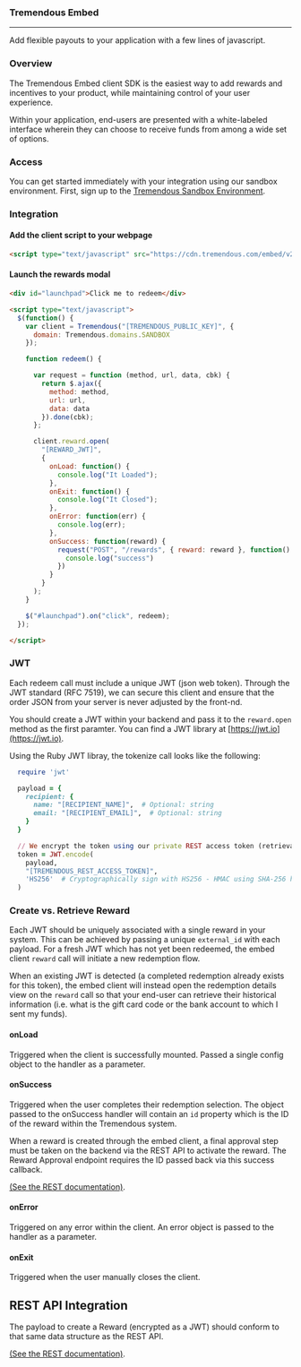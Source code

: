 ### Tremendous Embed
-----

Add flexible payouts to your application with a few lines of javascript.

### Overview

The Tremendous Embed client SDK is the easiest way to add rewards and incentives to your product, while maintaining control of your user experience.

Within your application, end-users are presented with a white-labeled interface wherein they can choose to receive funds from among a wide set of options.

### Access

You can get started immediately with your integration using our sandbox environment. First, sign up to the [Tremendous Sandbox Environment](https://testflight.tremendous.com).


### Integration


#### Add the client script to your webpage

```html
<script type="text/javascript" src="https://cdn.tremendous.com/embed/v2.0.0/client.js" />
```

#### Launch the rewards modal

```html
<div id="launchpad">Click me to redeem</div>

<script type="text/javascript">
  $(function() {
    var client = Tremendous("[TREMENDOUS_PUBLIC_KEY]", {
      domain: Tremendous.domains.SANDBOX
    });

    function redeem() {

      var request = function (method, url, data, cbk) {
        return $.ajax({
          method: method,
          url: url,
          data: data
        }).done(cbk);
      };

      client.reward.open(
        "[REWARD_JWT]",
        {
          onLoad: function() {
            console.log("It Loaded");
          },
          onExit: function() {
            console.log("It Closed");
          },
          onError: function(err) {
            console.log(err);
          },
          onSuccess: function(reward) {
            request("POST", "/rewards", { reward: reward }, function() {
              console.log("success")
            })
          }
        }
      );
    }

    $("#launchpad").on("click", redeem);
  });

</script>
```

### JWT

Each redeem call must include a unique JWT (json web token).  Through the JWT standard (RFC 7519), we can secure this client and ensure that the order JSON from your server is never adjusted by the front-nd.

You should create a JWT within your backend and pass it to the `reward.open` method as the first paramter.  You can find a JWT library at [https://jwt.io](https://jwt.io).

Using the Ruby JWT libray, the tokenize call looks like the following:

```ruby
  require 'jwt'

  payload = {
    recipient: {
      name: "[RECIPIENT_NAME]",  # Optional: string
      email: "[RECIPIENT_EMAIL]",  # Optional: string
    }
  }

  // We encrypt the token using our private REST access token (retrievable in the dashboard)
  token = JWT.encode(
    payload,
    "[TREMENDOUS_REST_ACCESS_TOKEN]",
    'HS256'  # Cryptographically sign with HS256 - HMAC using SHA-256 hash algorithm
  )
```

### Create vs. Retrieve Reward

Each JWT should be uniquely associated with a single reward in your system. This can be achieved by passing a unique `external_id` with each payload. For a fresh JWT which has not yet been redeemed, the embed client `reward` call will initiate a new redemption flow.

When an existing JWT is detected (a completed redemption already exists for this token), the embed client will instead open the redemption details view on the `reward` call so that your end-user can retrieve their historical information (i.e. what is the gift card code or the bank account to which I sent my funds).


#### onLoad

Triggered when the client is successfully mounted.  Passed a single config object to the handler as a parameter.

#### onSuccess

Triggered when the user completes their redemption selection. The object passed to the onSuccess handler will contain an `id` property which is the ID of the reward within the Tremendous system.

When a reward is created through the embed client, a final approval step must be taken on the backend via the REST API to activate the reward. The Reward Approval endpoint requires the ID passed back via this success callback.

[(See the REST documentation)](https://www.tremendous.com/docs).

#### onError

Triggered on any error within the client.  An error object is passed to the handler as a parameter.

#### onExit

Triggered when the user manually closes the client.


## REST API Integration

The payload to create a Reward (encrypted as a JWT) should conform to that same data structure as the REST API.

[(See the REST documentation)](https://www.tremendous.com/docs).
